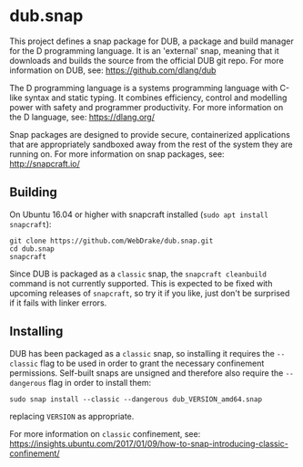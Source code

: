 dub.snap
========

This project defines a snap package for DUB, a package and build manager
for the D programming language.  It is an 'external' snap, meaning that
it downloads and builds the source from the official DUB git repo.  For
more information on DUB, see: https://github.com/dlang/dub

The D programming language is a systems programming language with C-like
syntax and static typing.  It combines efficiency, control and modelling
power with safety and programmer productivity.  For more information on
the D language, see: https://dlang.org/

Snap packages are designed to provide secure, containerized applications
that are appropriately sandboxed away from the rest of the system they
are running on.  For more information on snap packages, see:
http://snapcraft.io/


Building
--------

On Ubuntu 16.04 or higher with snapcraft installed
(`sudo apt install snapcraft`):

    git clone https://github.com/WebDrake/dub.snap.git
    cd dub.snap
    snapcraft

Since DUB is packaged as a `classic` snap, the `snapcraft cleanbuild`
command is not currently supported.  This is expected to be fixed with
upcoming releases of `snapcraft`, so try it if you like, just don't be
surprised if it fails with linker errors.


Installing
----------

DUB has been packaged as a `classic` snap, so installing it requires the
`--classic` flag to be used in order to grant the necessary confinement
permissions.  Self-built snaps are unsigned and therefore also require
the `--dangerous` flag in order to install them:

    sudo snap install --classic --dangerous dub_VERSION_amd64.snap

replacing `VERSION` as appropriate.

For more information on `classic` confinement, see:
https://insights.ubuntu.com/2017/01/09/how-to-snap-introducing-classic-confinement/
